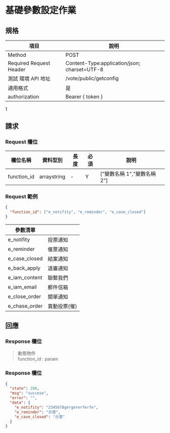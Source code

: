 # 基礎參數設定作業

## 規格

| 項目                    | 說明                                         |
| ----------------------- | -------------------------------------------- |
| Method                  | POST                                         |
| Required Request Header | Content-Type:application/json; charset=UTF-8 |
| 測試 環境 API 地址      | /vote/public/getconfig                       |
| 通用格式                | 是                                           |
| authorization           | Bearer { token }                             |

1

## 請求

### Request 欄位

| 欄位名稱    | 資料型別    | 長度 | 必須 | 說明                        |
| ----------- | ----------- | ---- | ---- | --------------------------- |
| function_id | arraystring | -    | Y    | ["變數名稱 1","變數名稱 2"] |

### Request 範例

```json
{
  "function_id": ["e_notifity", "e_reminder", "e_case_closed"]
}
```

| 參數清單      |              |
| ------------- | ------------ |
| e_notifity    | 投票通知     |
| e_reminder    | 催票通知     |
| e_case_closed | 結案通知     |
| e_back_apply  | 退審通知     |
| e_iam_content | 聯繫我們     |
| e_iam_email   | 郵件信箱     |
| e_close_order | 關單通知     |
| e_chase_order | 異動投票(催) |

## 回應

### Response 欄位

> 動態物件 <br>
> function_id : param

### Response 欄位

```json
{
  "state": 200,
  "msg": "succese",
  "error": "",
  "data": {
    "e_notifity": "2345678gergererferfe",
    "e_reminder": "示意",
    "e_case_closed": "示意"
  }
}
```

